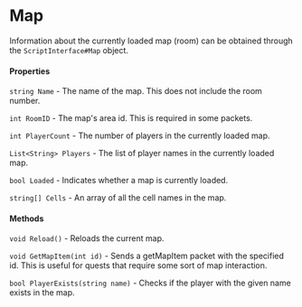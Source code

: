 Map
======
Information about the currently loaded map (room) can be obtained through the `ScriptInterface#Map` object.

#### Properties
`string Name` - The name of the map. This does not include the room number.

`int RoomID` - The map's area id. This is required in some packets.

`int PlayerCount` - The number of players in the currently loaded map.

`List<String> Players` - The list of player names in the currently loaded map.

`bool Loaded` - Indicates whether a map is currently loaded.

`string[] Cells` - An array of all the cell names in the map.

#### Methods
`void Reload()` - Reloads the current map.

`void GetMapItem(int id)` - Sends a getMapItem packet with the specified id. This is useful for quests that require some sort of map interaction.

`bool PlayerExists(string name)` - Checks if the player with the given name exists in the map.